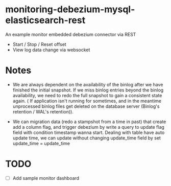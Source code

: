 # monitoring-debezium-mysql-elasticsearch-rest

An example monitor embedded debezium connector via REST

- Start / Stop / Reset offset
- View log data change via websocket

# Notes

- We are always dependent on the availability of the binlog after we have finished the initial snapshot. If we miss binlog entries beyond the binlog availability, we need to redo the full snapshot to gain a consistent state again.
( If application isn't running for sometimes, and in the meantime unprocessed binlog files get deleted on the database server (Binlog's retention / WAL's retention)).

- We can migration data (redo a stampshot from a time in past) that create add a column flag, and trigger debezium by write a query to update flag field with condition timestamp wanna start. Dealing with table have auto update time, we can update without changing update_time field by set update_time = update_time


# TODO

- [ ] Add sample monitor dashboard
